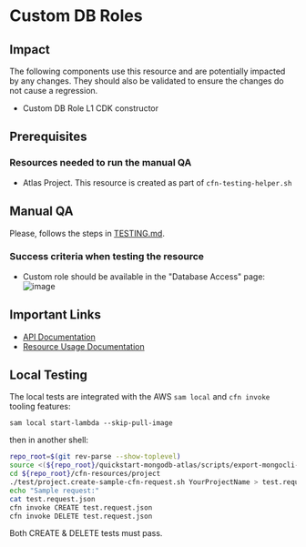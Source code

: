 # Custom DB Roles

## Impact 
The following components use this resource and are potentially impacted by any changes. They should also be validated to ensure the changes do not cause a regression.
 - Custom DB Role L1 CDK constructor


## Prerequisites 
### Resources needed to run the manual QA
- Atlas Project. This resource is created as part of `cfn-testing-helper.sh`

## Manual QA
Please, follows the steps in [TESTING.md](../../../TESTING.md).


### Success criteria when testing the resource
- Custom role should be available in the "Database Access" page:
![image](https://user-images.githubusercontent.com/5663078/227566882-b6bb8a83-988a-402e-9211-ffc0073c5aed.png)

## Important Links
- [API Documentation](https://www.mongodb.com/docs/api/doc/atlas-admin-api-v2/group/endpoint-custom-database-roles)
- [Resource Usage Documentation](https://www.mongodb.com/docs/atlas/security-add-mongodb-roles/)

## Local Testing

The local tests are integrated with the AWS `sam local` and `cfn invoke` tooling features:

```
sam local start-lambda --skip-pull-image
```
then in another shell:
```bash
repo_root=$(git rev-parse --show-toplevel)
source <(${repo_root}/quickstart-mongodb-atlas/scripts/export-mongocli-config.py)
cd ${repo_root}/cfn-resources/project
./test/project.create-sample-cfn-request.sh YourProjectName > test.request.json 
echo "Sample request:"
cat test.request.json
cfn invoke CREATE test.request.json 
cfn invoke DELETE test.request.json 
```

Both CREATE & DELETE tests must pass.